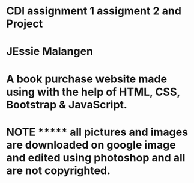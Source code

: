 # CDI assignment 1 assigment 2 and Project
# JEssie Malangen
# A book purchase website made using with the help of HTML, CSS, Bootstrap &  JavaScript.
# NOTE ***** all pictures and images are downloaded on google image and edited using photoshop and all are not copyrighted.
















